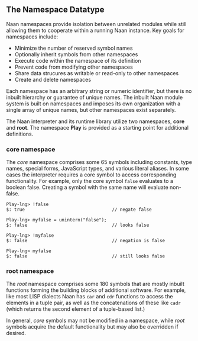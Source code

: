 The Namespace Datatype
-----

Naan namespaces provide isolation between unrelated modules while still allowing them to cooperate within a running Naan instance. Key goals for namespaces include:

- Minimize the number of reserved symbol names
- Optionally inherit symbols from other namespaces
- Execute code within the namespace of its definition
- Prevent code from modifying other namespaces
- Share data strucures as writable or read-only to other namespaces
- Create and delete namespaces

Each namespace has an arbitrary string or numeric identifier, but there is no inbuilt hierarchy or guarantee of unique names. The inbuilt Naan module system is built on namespaces and imposes its own organization with a single array of unique names, but other namespaces exist separately.

The Naan interpreter and its runtime library utilize two namespaces, **core** and **root**. The namespace **Play** is provided as a starting point for additional definitions.

### core namespace

The _core_ namespace comprises some 65 symbols including constants, type names, special forms, JavaScript types, and various literal aliases. In some cases the interpreter requires a core symbol to access corresponding functionality. For example, only the core symbol `false` evaluates to a boolean false. Creating a symbol with the same name will evaluate non-false.

```
Play-lng> !false
$: true                                 // negate false

Play-lng> myfalse = unintern("false");
$: false                                // looks false

Play-lng> !myfalse
$: false                                // negation is false

Play-lng> myfalse
$: false                                // still looks false
```

### root namespace

The _root_ namespace comprises some 180 symbols that are mostly inbuilt functions forming the building blocks of additional software. For example, like most LISP dialects Naan has `car` and `cdr` functions to access the elements in a tuple pair, as well as the concatenations of these like `cadr` (which returns the second element of a tuple-based list.)

In general, _core_ symbols may not be modified in a namespace, while _root_ symbols acquire the default functionality but may also be overridden if desired.
